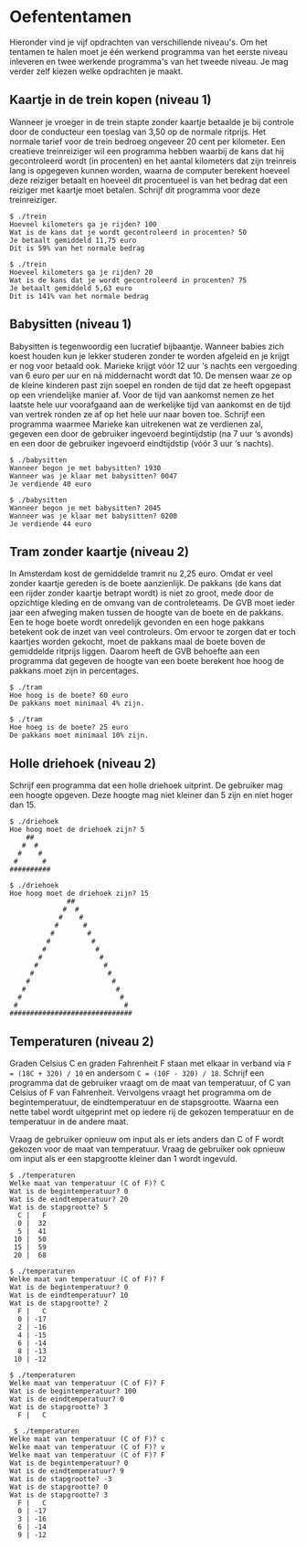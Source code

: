 # Oefententamen

Hieronder vind je vijf opdrachten van verschillende niveau's. Om het tentamen te halen moet je één werkend programma van het eerste niveau inleveren en twee werkende programma's van het tweede niveau. Je mag verder zelf kiezen welke opdrachten je maakt.

## Kaartje in de trein kopen (niveau 1)

Wanneer je vroeger in de trein stapte zonder kaartje betaalde je bij controle door de conducteur een toeslag van 3,50 op de normale ritprijs. Het normale tarief voor de trein bedroeg ongeveer 20 cent per kilometer. Een creatieve treinreiziger wil een programma hebben waarbij de kans dat hij gecontroleerd wordt (in procenten) en het aantal kilometers dat zijn treinreis lang is opgegeven kunnen worden, waarna de computer berekent hoeveel deze reiziger betaalt en hoeveel dit procentueel is van het bedrag dat een reiziger met kaartje moet betalen. Schrijf dit programma voor deze treinreiziger.

    $ ./trein
    Hoeveel kilometers ga je rijden? 100
    Wat is de kans dat je wordt gecontroleerd in procenten? 50
    Je betaalt gemiddeld 11,75 euro
    Dit is 59% van het normale bedrag

    $ ./trein
    Hoeveel kilometers ga je rijden? 20
    Wat is de kans dat je wordt gecontroleerd in procenten? 75
    Je betaalt gemiddeld 5,63 euro
    Dit is 141% van het normale bedrag


## Babysitten (niveau 1)

Babysitten is tegenwoordig een lucratief bijbaantje. Wanneer babies zich koest houden kun je lekker studeren zonder te worden afgeleid en je krijgt er nog voor betaald ook. Marieke krijgt vóór 12 uur ‘s nachts een vergoeding van 6 euro per uur en ná middernacht wordt dat 10. De mensen waar ze op de kleine kinderen past zijn soepel en ronden de tijd dat ze heeft opgepast op een vriendelijke manier af. Voor de tijd van aankomst nemen ze het laatste hele uur voorafgaand aan de werkelijke tijd van aankomst en de tijd van vertrek ronden ze af op het hele uur naar boven toe. Schrijf een programma waarmee Marieke kan uitrekenen wat ze verdienen zal, gegeven een door de gebruiker ingevoerd begintijdstip (na 7 uur ‘s avonds) en een door de gebruiker ingevoerd eindtijdstip (vóór 3 uur ‘s nachts).

    $ ./babysitten
    Wanneer begon je met babysitten? 1930
    Wanneer was je klaar met babysitten? 0047
    Je verdiende 40 euro

    $ ./babysitten
    Wanneer begon je met babysitten? 2045
    Wanneer was je klaar met babysitten? 0200
    Je verdiende 44 euro


## Tram zonder kaartje (niveau 2)

In Amsterdam kost de gemiddelde tramrit nu 2,25 euro. Omdat er veel zonder kaartje gereden is de boete aanzienlijk. De pakkans (de kans dat een rijder zonder kaartje betrapt wordt) is niet zo groot, mede door de opzichtige kleding en de omvang van de controleteams. De GVB moet ieder jaar een afweging maken tussen de hoogte van de boete en de pakkans. Een te hoge boete wordt onredelijk gevonden en een hoge pakkans betekent ook de inzet van veel controleurs. Om ervoor te zorgen dat er toch kaartjes worden gekocht, moet de pakkans maal de boete boven de gemiddelde ritprijs liggen. Daarom heeft de GVB behoefte aan een programma dat gegeven de hoogte van een boete berekent hoe hoog de pakkans moet zijn in percentages.

    $ ./tram
    Hoe hoog is de boete? 60 euro
    De pakkans moet minimaal 4% zijn.

    $ ./tram
    Hoe hoeg is de boete? 25 euro
    De pakkans moet minimaal 10% zijn.


## Holle driehoek (niveau 2)

Schrijf een programma dat een holle driehoek uitprint. De gebruiker mag een hoogte opgeven. Deze hoogte mag niet kleiner dan 5 zijn en niet hoger dan 15.

    $ ./driehoek
    Hoe hoog moet de driehoek zijn? 5
        ##
       #  #
      #    #
     #      #
    ##########

    $ ./driehoek
    Hoe hoog moet de driehoek zijn? 15
                  ##
                 #  #
                #    #
               #      #
              #        #
             #          #
            #            #
           #              #
          #                #
         #                  #
        #                    #
       #                      #
      #                        #
     #                          #
    ##############################


## Temperaturen (niveau 2)

Graden Celsius C en graden Fahrenheit F staan met elkaar in verband via `F = (18C + 320) / 10` en andersom `C = (10F - 320) / 18`. Schrijf een programma dat de gebruiker vraagt om de maat van temperatuur, of C van Celsius of F van Fahrenheit. Vervolgens vraagt het programma om de begintemperatuur, de eindtemperatuur en de stapsgrootte. Waarna een nette tabel wordt uitgeprint met op iedere rij de gekozen temperatuur en de temperatuur in de andere maat.

Vraag de gebruiker opnieuw om input als er iets anders dan C of F wordt gekozen voor de maat van temperatuur. Vraag de gebruiker ook opnieuw om input als er een stapgrootte kleiner dan 1 wordt ingevuld. 

    $ ./temperaturen
    Welke maat van temperatuur (C of F)? C
    Wat is de begintemperatuur? 0
    Wat is de eindtemperatuur? 20
    Wat is de stapgrootte? 5
      C |   F
      0 |  32
      5 |  41
     10 |  50
     15 |  59
     20 |  68

    $ ./temperaturen
    Welke maat van temperatuur (C of F)? F
    Wat is de begintemperatuur? 0
    Wat is de eindtemperatuur? 10
    Wat is de stapgrootte? 2
      F |   C
      0 | -17
      2 | -16
      4 | -15
      6 | -14
      8 | -13
     10 | -12

    $ ./temperaturen 
    Welke maat van temperatuur (C of F)? F
    Wat is de begintemperatuur? 100
    Wat is de eindtemperatuur? 0
    Wat is de stapgrootte? 3
      F |   C

     $ ./temperaturen 
    Welke maat van temperatuur (C of F)? c
    Welke maat van temperatuur (C of F)? v
    Welke maat van temperatuur (C of F)? F
    Wat is de begintemperatuur? 0
    Wat is de eindtemperatuur? 9
    Wat is de stapgrootte? -3
    Wat is de stapgrootte? 0
    Wat is de stapgrootte? 3
      F |   C
      0 | -17
      3 | -16
      6 | -14
      9 | -12